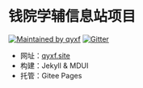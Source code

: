 # 钱院学辅信息站项目
[![Maintained by qyxf](https://img.shields.io/badge/maintainer-qyxf-orange.svg)](https://github.com/qyxf)
[![Gitter](https://badges.gitter.im/qyxf/community.svg)](https://gitter.im/qyxf/community?utm_source=badge&utm_medium=badge&utm_campaign=pr-badge)

- 网址：[qyxf.site](https://qyxf.site)
- 构建：Jekyll & MDUI
- 托管：Gitee Pages
